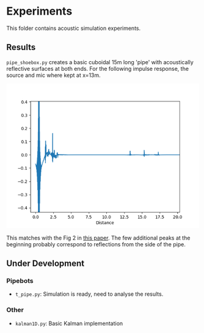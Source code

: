 # Experiments

This folder contains acoustic simulation experiments. 

## Results

`pipe_shoebox.py` creates a basic cuboidal 15m long 'pipe' with acoustically reflective surfaces at both ends. For the following impulse response, the source and mic where kept at x=13m.

![](https://github.com/enceladus2000/echoslam_acoustics/blob/master/media/pipe_shoebox_rir.png)

This matches with the Fig 2 in [this paper](https://www.researchgate.net/profile/Rob-Worley-2/publication/344071778_Acoustic_Echo-Localization_for_Pipe_Inspection_Robots/links/5f50d69c458515e96d26dd38/Acoustic-Echo-Localization-for-Pipe-Inspection-Robots.pdf). The few additional peaks at the beginning probably correspond to reflections from the side of the pipe.

## Under Development

### Pipebots
- `t_pipe.py`: Simulation is ready, need to analyse the results. 

### Other
- `kalman1D.py`: Basic Kalman implementation
